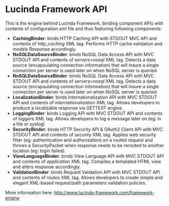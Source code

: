 # Lucinda Framework API

This is the engine behind Lucinda Framework, binding component APIs with contents of configuration.xml file and thus featuring following components:

- **CachingBinder**: binds HTTP Caching API with STDOUT MVC API and contents of *http_caching* XML tag. Performs HTTP cache validation and models Response accordingly.
- **NoSQLDataSourceBinder**: binds NoSQL Data Access API with MVC STDOUT API and contents of *servers*>*nosql* XML tag. Detects a data source (encapsulating connection information) that will insure a single connection per server is used later on when NoSQL server is queried
- **NoSQLDataSourceBinder**: binds NoSQL Data Access API with MVC STDOUT API and contents of *servers*>*nosql* XML tag. Detects a data source (encapsulating connection information) that will insure a single connection per server is used later on when NoSQL server is queried
- **LocalizationBinder**: binds Internationalization API with MVC STDOUT API and contents of *internationalization* XML tag. Allows developers to produce a localizable response via GETTEXT engine.
- **LoggingBinder**: binds Logging API with MVC STDOUT API and contents of *loggers* XML tag. Allows developers to log a message later on (eg: in a file or syslog)
- **SecurityBinder**: binds HTTP Security API & OAuth2 Client API with MVC STDOUT API and contents of *security* XML tag. Applies web security filter (eg: authentication and authorization) on a routed request and throws a SecurityPacket when response needs to be rerouted to another location (eg: login failed).
- **ViewLanguageBinder**: binds View Language API with MVC STDOUT API and contents of *application* XML tag. Compiles a templated HTML view and alters response accordingly.
- **ValidationBinder**: binds Request Validation API with MVC STDOUT API and contents of *routes* XML tag. Allows developers to create simple and elegant XML-based request/path parameters validation policies.

More information here: 
http://www.lucinda-framework.com/framework-engine